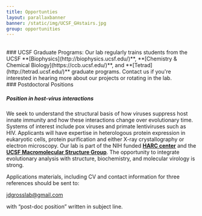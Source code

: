 ```yaml
---
title: Opportunties
layout: parallaxbanner
banner: /static/img/UCSF_GHstairs.jpg
group: opportunities
---
```



<div class="divider"> </div>
<br>
### UCSF Graduate Programs:  
  Our lab regularly trains students from the UCSF **[Biophysics](http://biophysics.ucsf.edu/)**, **[Chemistry & Chemical Biology](https://ccb.ucsf.edu/)**, and **[Tetrad](http://tetrad.ucsf.edu/)** graduate programs. Contact us if you're interested in hearing more about our projects or rotating in the lab.

<br>
### Postdoctoral Positions

##### <a class="cyan-text lighten-1">Position in host-virus interactions </a>
We seek to understand the structural basis of how viruses suppress host innate immunity and how these interactions change over evolutionary time. Systems of interest include pox viruses and primate lentiviruses such as HIV. Applicants will have expertise in heterologous protein expression in eukaryotic cells, protein purification and either X-ray crystallography or electron microscopy. Our lab is part of the NIH funded **[HARC center](https://harc.ucsf.edu/)** and the **[UCSF Macromolecular Structure Group](http://www.msg.ucsf.edu/)**. The opportunity to integrate evolutionary analysis with structure, biochemistry, and molecular virology is strong.

Applications materials, including CV and contact information for three references should be sent to:

jdgrosslab@gmail.com

with “post-doc position” written in subject line.

<div class="divider"></div>

